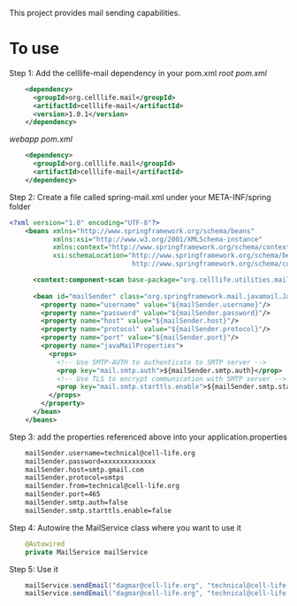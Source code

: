 This project provides mail sending capabilities. 

To use
======

Step 1: Add the celllife-mail dependency in your pom.xml
*root pom.xml*

```xml
    <dependency>
      <groupId>org.celllife.mail</groupId>
      <artifactId>celllife-mail</artifactId>
      <version>1.0.1</version>
    </dependency>
```

*webapp pom.xml*

```xml
    <dependency>
      <groupId>org.celllife.mail</groupId>
      <artifactId>celllife-mail</artifactId>
    </dependency>
```

Step 2: Create a file called spring-mail.xml under your META-INF/spring folder

```xml
<?xml version="1.0" encoding="UTF-8"?>
    <beans xmlns="http://www.springframework.org/schema/beans"
           xmlns:xsi="http://www.w3.org/2001/XMLSchema-instance"
           xmlns:context="http://www.springframework.org/schema/context"
           xsi:schemaLocation="http://www.springframework.org/schema/beans http://www.springframework.org/schema/beans/spring-beans.xsd
                               http://www.springframework.org/schema/context http://www.springframework.org/schema/context/spring-context.xsd">

      <context:component-scan base-package="org.celllife.utilities.mail"/>
    
      <bean id="mailSender" class="org.springframework.mail.javamail.JavaMailSenderImpl">
        <property name="username" value="${mailSender.username}"/>
        <property name="password" value="${mailSender.password}"/>
        <property name="host" value="${mailSender.host}"/>
        <property name="protocol" value="${mailSender.protocol}"/>
        <property name="port" value="${mailSender.port}"/>
        <property name="javaMailProperties">
          <props>
            <!-- Use SMTP-AUTH to authenticate to SMTP server -->
            <prop key="mail.smtp.auth">${mailSender.smtp.auth}</prop>
            <!-- Use TLS to encrypt communication with SMTP server -->
            <prop key="mail.smtp.starttls.enable">${mailSender.smtp.starttls.enable}</prop>
          </props>
        </property>	
      </bean>
    </beans>
```

Step 3: add the properties referenced above into your application.properties

```bash
    mailSender.username=technical@cell-life.org
    mailSender.password=xxxxxxxxxxxxx
    mailSender.host=smtp.gmail.com
    mailSender.protocol=smtps
    mailSender.from=technical@cell-life.org
    mailSender.port=465
    mailSender.smtp.auth=false
    mailSender.smtp.starttls.enable=false
```

Step 4: Autowire the MailService class where you want to use it

```java
    @Autowired
    private MailService mailService
```

Step 5: Use it

```java
    mailService.sendEmail("dagmar@cell-life.org", "technical@cell-life.org", "test", "this is a text email subject");
    mailService.sendEmail("dagmar@cell-life.org", "technical@cell-life.org", "test", "this is a text email subject", attachment);
```
